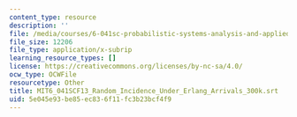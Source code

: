 ```yaml
---
content_type: resource
description: ''
file: /media/courses/6-041sc-probabilistic-systems-analysis-and-applied-probability-fall-2013/5e045e93be85ec836f11fc3b23bcf4f9_MIT6_041SCF13_Random_Incidence_Under_Erlang_Arrivals_300k.srt
file_size: 12206
file_type: application/x-subrip
learning_resource_types: []
license: https://creativecommons.org/licenses/by-nc-sa/4.0/
ocw_type: OCWFile
resourcetype: Other
title: MIT6_041SCF13_Random_Incidence_Under_Erlang_Arrivals_300k.srt
uid: 5e045e93-be85-ec83-6f11-fc3b23bcf4f9
---
```

